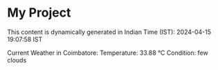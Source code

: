 # My Project

This content is dynamically generated in Indian Time (IST): 2024-04-15 19:07:58 IST


Current Weather in Coimbatore:
Temperature: 33.88 °C
Condition: few clouds
